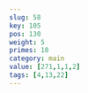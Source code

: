 ```yaml
---
slug: 58
key: 105
pos: 130
weight: 5
primes: 10
category: main
value: [271,1,1,2]
tags: [4,13,22]
---
```

